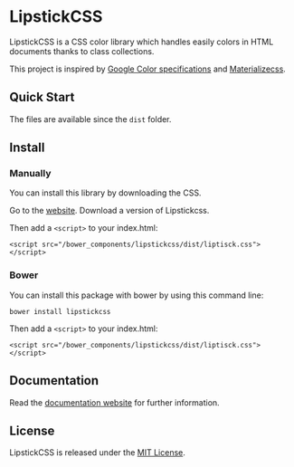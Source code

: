 # LipstickCSS

LipstickCSS is a CSS color library which handles easily colors in HTML documents thanks to class collections.

This project is inspired by [Google Color specifications](http://www.google.com/design/spec/style/color.html) and [Materializecss](http://materializecss.com).

## Quick Start

The files are available since the `dist` folder.

## Install

### Manually

You can install this library by downloading the CSS.

Go to the [website](https://yve5.github.io/lipstickcss). Download a version of Lipstickcss.

Then add a `<script>` to your index.html:

	<script src="/bower_components/lipstickcss/dist/liptisck.css"></script>

### Bower

You can install this package with bower by using this command line:

	bower install lipstickcss

Then add a `<script>` to your index.html:

	<script src="/bower_components/lipstickcss/dist/liptisck.css"></script>

## Documentation

Read the [documentation website](https://yve5.github.io/lipstickcss) for further information.

## License

LipstickCSS is released under the [MIT License](http://opensource.org/licenses/MIT).
